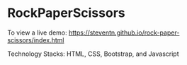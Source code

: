 # RockPaperScissors

To view a live demo: https://steventn.github.io/rock-paper-scissors/index.html

Technology Stacks: 
HTML, CSS, Bootstrap, and Javascript
